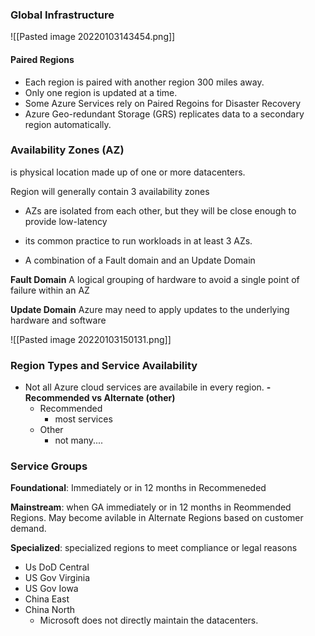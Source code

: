 ### Global Infrastructure
![[Pasted image 20220103143454.png]]
#### Paired Regions
- Each region is paired with another region 300 miles away. 
- Only one region is updated at a time. 
- Some Azure Services rely on Paired Regoins for Disaster Recovery
- Azure Geo-redundant Storage (GRS) replicates data to a secondary region automatically. 


### Availability Zones (AZ)
is physical location made up of one or more datacenters. 

Region will generally contain 3 availability zones
- AZs are isolated from each other, but they will be close enough to provide low-latency

- its common practice to run workloads in at least 3 AZs.

- A combination of a Fault domain and an Update Domain 

**Fault Domain**
A logical grouping of hardware to avoid a single point of failure within an AZ

**Update Domain**
Azure may need to apply updates to the underlying hardware and software

![[Pasted image 20220103150131.png]]

### Region Types and Service Availability 
- Not all Azure cloud services are availabile in every region.
**- Recommended vs Alternate (other)**
	- Recommended
		- most services
	- Other
		- not many....


### Service Groups
**Foundational**: Immediately or in 12 months in Recommeneded

**Mainstream**: when GA immediately or in 12 months in Reommended Regions. May become avilable in Alternate Regions based on customer demand.

**Specialized**: specialized regions to meet compliance or legal reasons
- Us DoD Central
- US Gov Virginia
- US Gov Iowa
- China East
- China North
	- Microsoft does not directly maintain the datacenters. 



